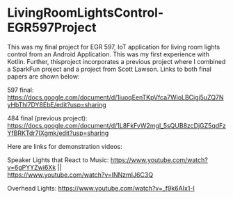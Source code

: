 # LivingRoomLightsControl-EGR597Project

This was my final project for EGR 597, IoT application for living room lights control from an Android Application. This was my first experience with Kotlin. Further, thisproject incorporates a previous project where I combined a SparkFun project and a project from Scott Lawson. Links to both final papers are shown below:


597 final: https://docs.google.com/document/d/1iuoqEenTKpVfca7WioLBCigj5uZQ7NyHbThl7DY8EbE/edit?usp=sharing 

484 final (previous project): https://docs.google.com/document/d/1L8FkFvW2mgI_5sQUB8zcDjGZ5qdFzYfBRKTdr7IXgmk/edit?usp=sharing


Here are links for demonstration videos:


Speaker Lights that React to Music: https://www.youtube.com/watch?v=6gPYYZwi6Xk  ||  
https://www.youtube.com/watch?v=INNzmIJ6C3Q

Overhead Lights: https://www.youtube.com/watch?v=_f9k6AIx1-I
